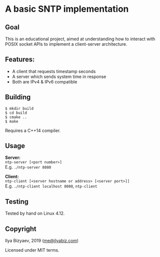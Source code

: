 # A basic SNTP implementation

## Goal
This is an educational project, aimed at understanding how to interact with
POSIX socket APIs to implement a client-server architecture.

## Features:
* A client that requests timestamp seconds
* A server which sends system time in response
* Both are IPv4 & IPv6 compatible

## Building
```
$ mkdir build
$ cd build
$ cmake ..
$ make
```

Requires a C++14 compiler.

## Usage
**Server:**  
`ntp-server [<port number>]`  
E.g. `./ntp-server 8080`

**Client:**  
`ntp-client [<server hostname or address> [<server port>]]`  
E.g. `./ntp-client localhost 8080`, `ntp-client`

## Testing
Tested by hand on Linux 4.12.

## Copyright
Ilya Bizyaev, 2019 (<me@ilyabiz.com>)

Licensed under MIT terms.

